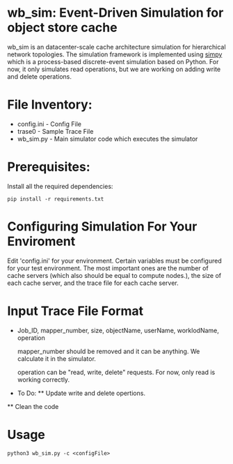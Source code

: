 # wb_sim: Event-Driven Simulation for object store cache

wb_sim is an datacenter-scale cache architecture simulation for hierarchical network topologies. The simulation framework is implemented using [simpy](https://simpy.readthedocs.io/en/latest/) which is a process-based discrete-event simulation based on Python.
For now, it only simulates read operations, but we are working on adding write and delete operations.

# File Inventory:
  * config.ini - Config File
  * trase0 - Sample Trace File
  * wb_sim.py - Main simulator code which executes the simulator
 
 
# Prerequisites:
Install all the required dependencies:

```
pip install -r requirements.txt
```

# Configuring Simulation For Your Enviroment 
  Edit 'config.ini' for your environment. Certain variables must be configured for your test environment.
  The most important ones are the number of cache servers (which also should be equal to compute nodes.), the size of each cache server, and the trace file for each cache server.
 
  
# Input Trace File Format
 * Job_ID, mapper_number, size, objectName, userName, worklodName, operation

     mapper_number should be removed and it can be anything. We calculate it in the simulator.
 
     operation can be "read, write, delete" requests. For now, only read is working correctly.

 * To Do: 
 ** Update write and delete opertions.

 ** Clean the code

# Usage

```
python3 wb_sim.py -c <configFile>
```
